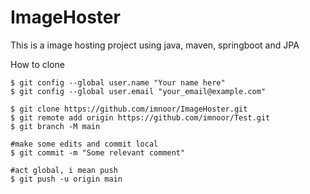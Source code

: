 # ImageHoster

This is a image hosting project using java, maven, springboot and JPA

How to clone
```
$ git config --global user.name "Your name here"
$ git config --global user.email "your_email@example.com"

$ git clone https://github.com/imnoor/ImageHoster.git
$ git remote add origin https://github.com/imnoor/Test.git
$ git branch -M main

#make some edits and commit local
$ git commit -m "Some relevant comment"

#act global, i mean push
$ git push -u origin main
```

